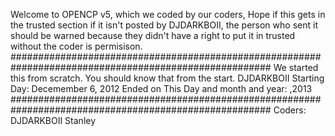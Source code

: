 Welcome to OPENCP v5, which we coded by
our coders,
Hope if this gets in the trusted section if it isn't posted by DJDARKBOII, the person who sent it should be warned because they didn't have a right to put it in trusted without the coder is permisison.
#######################################################################################################
We started this from scratch.
You should know that from the start.
DJDARKBOII
Starting Day: Decemember 6, 2012
Ended on This Day and month and year:        ,2013
#######################################################################################################
Coders:
DJDARKBOII
Stanley